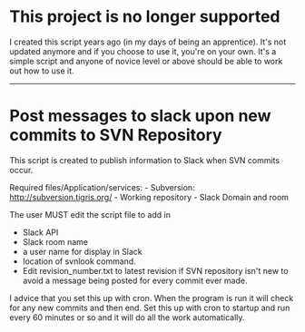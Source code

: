 # This project is no longer supported

I created this script years ago (in my days of being an apprentice). It's not updated anymore and if you choose to use it, 
you're on your own. It's a simple script and anyone of novice level or above should be able to work out how to use it.

-----------------

# Post messages to slack upon new commits to SVN Repository

This script is created to publish information to Slack when SVN commits occur. 

Required files/Application/services:
    - Subversion: http://subversion.tigris.org/
    - Working repository
    - Slack Domain and room

The user MUST edit the script file to add in
- Slack API
- Slack room name
- a user name for display in Slack
- location of svnlook command.
- Edit revision_number.txt to latest revision if SVN repository isn't new to avoid a message being posted for every
      commit ever made.

I advice that you set this up with cron. When the program is run it will check for any new commits and then end. Set this up with cron to 
startup and run every 60 minutes or so and it will do all the work automatically.
